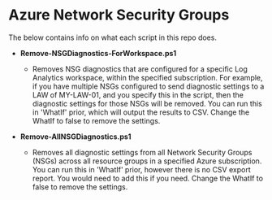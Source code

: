 # Azure Network Security Groups

The below contains info on what each script in this repo does.

- **Remove-NSGDiagnostics-ForWorkspace.ps1**
  - Removes NSG diagnostics that are configured for a specific Log Analytics workspace, within the specified subscription. For example, if you have multiple NSGs configured to send diagnostic settings to a LAW of MY-LAW-01, and you specify this in the script, then the diagnostic settings for those NSGs will be removed.
    You can run this in 'WhatIf' prior, which will output the results to CSV. 
    Change the WhatIf to false to remove the settings.

- **Remove-AllNSGDiagnostics.ps1**
  - Removes all diagnostic settings from all Network Security Groups (NSGs) across all resource groups in a specified Azure subscription. You can run this in 'WhatIf' prior, however there is no CSV export report. You would need to add this if you need. 
  Change the WhatIf to false to remove the settings.